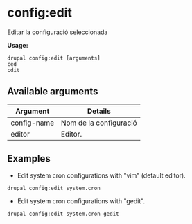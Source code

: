 # config:edit
Editar la configuració seleccionada

**Usage:**
```
drupal config:edit [arguments]
ced
cdit
```

## Available arguments
Argument | Details
---------|-------------
config-name | Nom de la configuració
editor | Editor.

## Examples
* Edit system cron configurations with "vim" (default editor).
```
drupal config:edit system.cron
```
* Edit system cron configurations with "gedit".
```
drupal config:edit system.cron gedit
```
